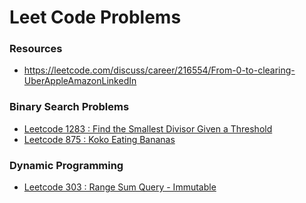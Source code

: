 # Leet Code Problems

### Resources

* https://leetcode.com/discuss/career/216554/From-0-to-clearing-UberAppleAmazonLinkedIn

### Binary Search Problems

* [Leetcode 1283 : Find the Smallest Divisor Given a Threshold](./src/LeetCodeProblems/BinarySearchProblems/LeetCode_1283_V1.cs)
* [Leetcode 875 : Koko Eating Bananas](./src/LeetCodeProblems/BinarySearchProblems/LeetCode_875_V1.cs)


### Dynamic Programming

* [Leetcode 303 : Range Sum Query - Immutable](./src/LeetCodeProblems/DynamicProgramming/LeetCode_303_RangeSumQueryImmutableV1.cs)

